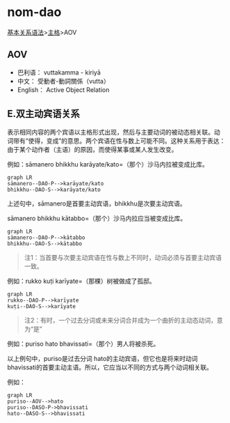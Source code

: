# nom-dao

[基本关系语法](basic-relation.md)&gt;[主格](nom.md)&gt;AOV

## AOV

* 巴利语： vuttakamma - kiriyā
* 中文： 受動者-動詞關係（vutta）
* English： Active Object Relation

## E.双主动宾语关系

表示相同内容的两个宾语以主格形式出现，然后与主要动词的被动态相关联。动 词带有“使得，变成”的意思。两个宾语在性与数上可能不同。这种关系用于表达： 由于某个动作者（主语）的原因，而使得某事或某人发生改变。 

例如：sāmanero bhikkhu karāyate/kato=（那个）沙马内拉被变成比库。 

```mermaid
graph LR
sāmanero--DAO-P-->karāyate/kato
bhikkhu--DAO-S-->karāyate/kato
```   

上述句中，sāmanero是首要主动宾语，bhikkhu是次要主动宾语。

sāmanero bhikkhu kātabbo=（那个）沙马内拉应当被变成比库。 

```mermaid
graph LR
sāmanero--DAO-P-->kātabbo
bhikkhu--DAO-S-->kātabbo
```    

>注1：当首要与次要主动宾语在性与数上不同时，动词必须与首要主动宾语一致。

 例如：rukko kuṭi karīyate=（那棵）树被做成了孤邸。
 
```mermaid
graph LR
rukko--DAO-P-->karīyate
kuṭi--DAO-S-->karīyate
```

 >注2：有时，一个过去分词或未来分词合并成为一个曲折的主动态动词，意为“是”
 
  例如：puriso hato bhavissati=（那个）男人将被杀死。 
 
 以上例句中，puriso是过去分词 hato的主动宾语，但它也是将来时动词bhavissati的首要主动主语。所以，它应当以不同的方式与两个动词相关联。 
 
 例如：
 ```mermaid
graph LR
puriso--AOV-->hato
puriso--DASO-P->bhavissati
hato--DASO-S-->bhavissati
```    